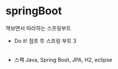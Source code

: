 # springBoot
책보면서 따라하는 스프링부트
- Do it! 점프 투 스프링 부트 3
  <br><br>

- 스펙
Java, Spring Boot, JPA, H2, eclipse
